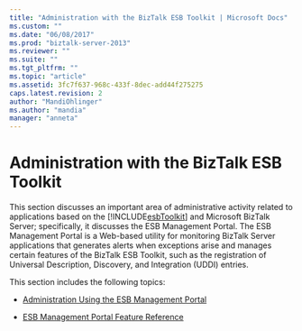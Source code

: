 ```yaml
---
title: "Administration with the BizTalk ESB Toolkit | Microsoft Docs"
ms.custom: ""
ms.date: "06/08/2017"
ms.prod: "biztalk-server-2013"
ms.reviewer: ""
ms.suite: ""
ms.tgt_pltfrm: ""
ms.topic: "article"
ms.assetid: 3fc7f637-968c-433f-8dec-add44f275275
caps.latest.revision: 2
author: "MandiOhlinger"
ms.author: "mandia"
manager: "anneta"
---
```

# Administration with the BizTalk ESB Toolkit
This section discusses an important area of administrative activity related to applications based on the [!INCLUDE[esbToolkit](../includes/esbtoolkit-md.md)] and Microsoft BizTalk Server; specifically, it discusses the ESB Management Portal. The ESB Management Portal is a Web-based utility for monitoring BizTalk Server applications that generates alerts when exceptions arise and manages certain features of the BizTalk ESB Toolkit, such as the registration of Universal Description, Discovery, and Integration (UDDI) entries.  
  
 This section includes the following topics:  
  
-   [Administration Using the ESB Management Portal](../esb-toolkit/administration-using-the-esb-management-portal.md)  
  
-   [ESB Management Portal Feature Reference](../esb-toolkit/esb-management-portal-feature-reference.md)